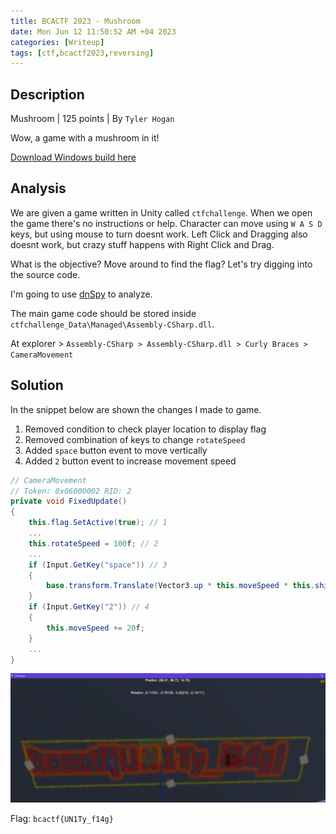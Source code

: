 ```yaml
---
title: BCACTF 2023 - Mushroom 
date: Mon Jun 12 11:50:52 AM +04 2023
categories: [Writeup]
tags: [ctf,bcactf2023,reversing]
---
```


## Description

Mushroom | 125  points | By  `Tyler Hogan`

Wow, a game with a mushroom in it!

[Download Windows build here](https://drive.google.com/file/d/1QX4cMGFtsf1Vw5ccMnKOoVOH5AV-dbKr/view?usp=sharing)

## Analysis

We are given a game written in Unity called `ctfchallenge`. When we open the game there's no instructions or help. Character can move using `W A S D` keys, but using mouse to turn doesnt work. Left Click and Dragging also doesnt work, but crazy stuff happens with Right Click and Drag.

What is the objective? Move around to find the flag? Let's try digging into the source code.

I'm going to use [dnSpy](https://github.com/dnSpy/dnSpy) to analyze. 

The main game code should be stored inside `ctfchallenge_Data\Managed\Assembly-CSharp.dll`.

At explorer > `Assembly-CSharp > Assembly-CSharp.dll > Curly Braces > CameraMovement`

## Solution

In the snippet below are shown the changes I made to game.
1. Removed condition to check player location to display flag
2. Removed combination of keys to change `rotateSpeed`
3. Added `space` button event to move vertically
4. Added `2` button event to increase movement speed

```csharp
// CameraMovement
// Token: 0x06000002 RID: 2
private void FixedUpdate()
{
	this.flag.SetActive(true); // 1
	...
	this.rotateSpeed = 100f; // 2
	...
	if (Input.GetKey("space")) // 3
	{
		base.transform.Translate(Vector3.up * this.moveSpeed * this.shiftMultiplier * Time.deltaTime / Time.timeScale);
	}
	if (Input.GetKey("2")) // 4
	{
		this.moveSpeed += 20f;
	}
	...
}
```

![mushroom-1](/assets/images/BCACTF/2023/mushroom-1.png)

Flag: `bcactf{UN1Ty_f14g}`